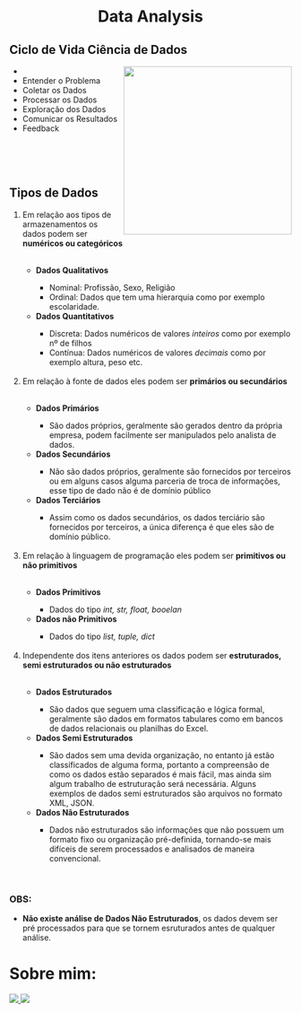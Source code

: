 <!DOCTYPE html>
<html lang="en">
<head>
    <meta charset="UTF-8">
    <meta http-equiv="X-UA-Compatible" content="IE=edge">
    <meta name="viewport" content="width=device-width, initial-scale=1.0">
</head>
<body>
  <H1 align="center"> Data Analysis </H1>
  <h2> Ciclo de Vida Ciência de Dados </h2>
  <ul>
      <li><img src="https://user-images.githubusercontent.com/110841289/213749996-ee7a4a6c-9fbc-4c29-86ba-b758ead5f0f9.jpeg" align="right" width=300 heigth=300></li>
    <li> Entender o Problema </li>
    <li> Coletar os Dados </li>
    <li> Processar os Dados </li>
    <li> Exploração dos Dados </li>
    <li> Comunicar os Resultados </li>
    <li> Feedback </li>
  </ul>
  <br>
  <br>
  <br>
  <h2> Tipos de Dados </h2>
  <ol>
    <li> Em relação aos tipos de armazenamentos os dados podem ser <strong>numéricos ou categóricos</strong></li>
    <br>
      <ul>
          <li> <b>Dados Qualitativos</b> </li>
          <ul>
              <li>Nominal: Profissão, Sexo, Religião</li>
              <li>Ordinal: Dados que tem uma hierarquia como por exemplo escolaridade.</li>
          </ul>
          <li> <b>Dados Quantitativos</b> </li>
          <ul>
              <li>Discreta: Dados numéricos de valores <i>inteiros</i> como por exemplo nº de filhos</li>
              <li>Contínua: Dados numéricos de valores <i>decimais</i> como por exemplo altura, peso etc.</li>
          </ul>
      </ul>
      <br>
    <li> Em relação à fonte de dados eles podem ser <strong>primários ou secundários</strong></li>
    <br>
      <ul>
          <li> <b>Dados Primários</b> </li>
            <ul>
                <li>São dados próprios, geralmente são gerados dentro da própria empresa, podem facilmente ser manipulados pelo analista de dados.</li>
            </ul>
          <li> <b>Dados Secundários</b> </li>
          <ul>
              <li>Não são dados próprios, geralmente são fornecidos por terceiros ou em alguns casos alguma parceria de troca de informações, esse tipo de dado não é de domínio público</li>
          </ul>
          <li> <b>Dados Terciários </b> </li>
              <ul>
                  <li> Assim como os dados secundários, os dados terciário são fornecidos por terceiros, a única diferença é que eles são de domínio público.</li>
          </ul>
      </ul>
      <br>
    <li> Em relação à linguagem de programação eles podem ser <strong>primitivos ou não primitivos</strong></li>
      <br>
      <ul>
          <li> <b>Dados Primitivos</b> </li>
            <ul>
                <li>Dados do tipo <i>int, str, float, booelan</i> </li>
            </ul>
          <li> <b>Dados não Primitivos</b> </li>
            <ul>
                <li>Dados do tipo <i>list, tuple, dict</i> </li>
             </ul>
      </ul>
      <br>
    <li> Independente dos itens anteriores os dados podem ser <strong>estruturados, semi estruturados ou não estruturados</strong></li>
    <br>
      <ul>
          <li> <b>Dados Estruturados</b> </li>
          <ul>
              <li>São dados que seguem uma classificação e lógica formal, geralmente são dados em formatos tabulares como em bancos de dados relacionais ou planilhas do Excel. </li>
          </ul>
          <li> <b>Dados Semi Estruturados</b> </li>
          <ul>
              <li>São dados sem uma devida organização, no entanto já estão classificados de alguma forma, portanto a compreensão de como os dados estão separados é mais fácil, mas ainda sim algum trabalho de estruturação será necessária. Alguns exemplos de dados semi estruturados são arquivos no formato XML, JSON.</li>
          </ul>
          <li> <b>Dados Não Estruturados</b> </li>
          <ul>
              <li>Dados não estruturados são informações que não possuem um formato fixo ou organização pré-definida, tornando-se mais difíceis de serem processados e analisados de maneira convencional.</li>
          </ul>
      </ul>
  </ol>
  <br>
  <h3> OBS: </h3>
    <ul>
        <li> <b>Não existe análise de Dados Não Estruturados</b>, os dados devem ser pré processados para que se tornem esruturados antes de qualquer análise.</li>
    </ul>
  <h1> Sobre mim: </h1>
  <a href="https://www.linkedin.com/in/airton-f-225784255/">
  <img src="https://user-images.githubusercontent.com/110841289/224358942-846f52a8-6945-49ca-8aa7-6719b2f1c603.png">
  </a>
  <a href="https://www.instagram.com/faa_bry/">
  <img src="https://user-images.githubusercontent.com/110841289/224359564-da97e372-92b5-4229-9d73-eee2779e16c4.png">
  </a>
</body>
</html>




